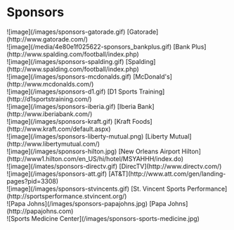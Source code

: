 Sponsors
========

<div class="pull-left">
  ![image](/images/sponsors-gatorade.gif)
  [Gatorade](http://www.gatorade.com/)
</div>

<div class="pull-left">
  ![image](/media/4e80e1f025622-sponsors_bankplus.gif)
  [Bank Plus](http://www.spalding.com/football/index.php)
</div>

<div class="pull-left">
  ![image](/images/sponsors-spalding.gif)
  [Spalding](http://www.spalding.com/football/index.php)
</div>

<div class="pull-left">
  ![image](/images/sponsors-mcdonalds.gif)
  [McDonald's](http://www.mcdonalds.com/)
</div>

<div class="pull-left">
  ![image](/images/sponsors-d1.gif)
  [D1 Sports Training](http://d1sportstraining.com/)
</div>

<div class="pull-left">
  ![image](/images/sponsors-iberia.gif)
  [Iberia Bank](http://www.iberiabank.com/)
</div>

<div class="pull-left">
  ![image](/images/sponsors-kraft.gif)
  [Kraft Foods](http://www.kraft.com/default.aspx)
</div>

<div class="pull-left">
  ![image](/images/sponsors-liberty-mutual.png)
  [Liberty Mutual](http://www.libertymutual.com/)
</div>

<div class="pull-left">
  ![image](/images/sponsors-hilton.jpg)
  [New Orleans Airport Hilton](http://www1.hilton.com/en_US/hi/hotel/MSYAHHH/index.do)
</div>

<div class="pull-left">
  ![image](/imates/sponsors-directv.gif)
  [DirecTV](http://www.directv.com/)
</div>

<div class="pull-left">
  ![image](/images/sponsors-att.gif)
  [AT&T](http://www.att.com/gen/landing-pages?pid=3308)
</div>

<div class="pull-left">
  ![image](/images/sponsors-stvincents.gif)
  [St. Vincent Sports Performance](http://sportsperformance.stvincent.org/)
</div>

<div class="pull-left">
  ![Papa Johns](/images/sponsors-papajohns.jpg)
  [Papa Johns](http://papajohns.com)
</div>

<div class="pull-left">
  ![Sports Medicine Center](/images/sponsors-sports-medicine.jpg)
</div>

